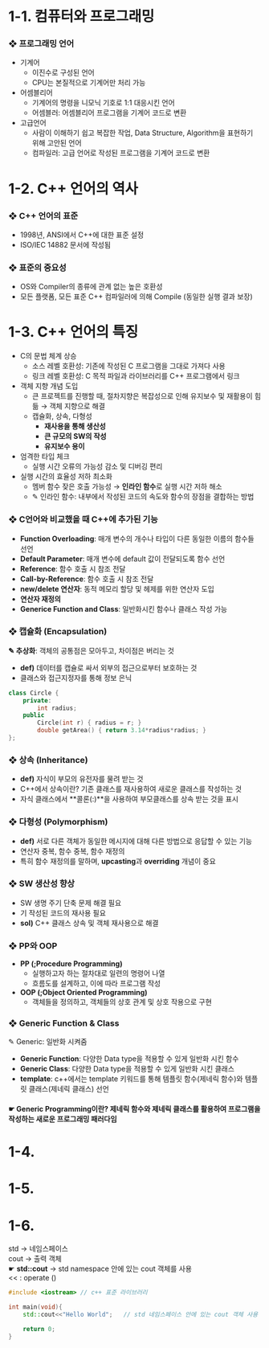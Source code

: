 # 1-1. 컴퓨터와 프로그래밍

### ❖ 프로그래밍 언어
- 기계어
    - 이진수로 구성된 언어
    - CPU는 본질적으로 기계어만 처리 가능
- 어셈블리어
    - 기계어의 명령을 니모닉 기호로 1:1 대응시킨 언어
    - 어셈블러: 어셈블리어 프로그램을 기계어 코드로 변환
- 고급언어
    - 사람이 이해하기 쉽고 복잡한 작업, Data Structure, Algorithm을 표현하기 위해 고안된 언어
    - 컴파일러: 고급 언어로 작성된 프로그램을 기계어 코드로 변환

# 1-2. C++ 언어의 역사
### ❖ C++ 언어의 표준
- 1998년, ANSI에서 C++에 대한 표준 설정
- ISO/IEC 14882 문서에 작성됨

### ❖ 표준의 중요성
- OS와 Compiler의 종류에 관계 없는 높은 호환성
- 모든 플랫폼, 모든 표준 C++ 컴파일러에 의해 Compile (동일한 실행 결과 보장)


# 1-3. C++ 언어의 특징
- C의 문법 체계 상승
    - 소스 레벨 호환성: 기존에 작성된 C 프로그램을 그대로 가져다 사용
    - 링크 레벨 호환성: C 목적 파일과 라이브러리를 C++ 프로그램에서 링크
- 객체 지향 개념 도입
    - 큰 프로젝트를 진행할 때, 절차지향은 복잡성으로 인해 유지보수 및 재활용이 힘듦 → 객체 지향으로 해결
    - 캡슐화, 상속, 다형성
        - **재사용을 통해 생산성**
        - **큰 규모의 SW의 작성**
        - **유지보수 용이**
- 엄격한 타입 체크
    - 실행 시간 오류의 가능성 감소 및 디버깅 편리
- 실행 시간의 효율성 저하 최소화
    - 멤버 함수 잦은 호출 가능성 → **인라인 함수**로 실행 시간 저하 해소
    - ✎ 인라인 함수: 내부에서 작성된 코드의 속도와 함수의 장점을 결합하는 방법  

### ❖ C언어와 비교했을 때 C++에 추가된 기능
- **Function Overloading**: 매개 변수의 개수나 타입이 다른 동일한 이름의 함수들 선언  
- **Default Parameter**: 매개 변수에 default 값이 전달되도록 함수 선언
- **Reference**: 함수 호출 시 참조 전달
- **Call-by-Reference**: 함수 호출 시 참조 전달
- **new/delete 연산자**: 동적 메모리 할당 및 헤제를 위한 연산자 도입
- **연산자 재정의**
- **Generice Function and Class**: 일반화시킨 함수나 클래스 작성 가능  

### ❖ 캡슐화 (Encapsulation)
**✎ 추상화**: 객체의 공통점은 모아두고, 차이점은 버리는 것  
- **def)** 데이터를 캡슐로 싸서 외부의 접근으로부터 보호하는 것  
- 클래스와 접근지정자를 통해 정보 은닉  
```c++
class Circle {
    private:
        int radius;
    public
        Circle(int r) { radius = r; }
        double getArea() { return 3.14*radius*radius; }
};
```

### ❖ 상속 (Inheritance)
- **def)** 자식이 부모의 유전자를 물려 받는 것
- C++에서 상속이란? 기존 클래스를 재사용하여 새로운 클래스를 작성하는 것
- 자식 클래스에서 **콜론(:)**을 사용하여 부모클래스를 상속 받는 것을 표시  

### ❖ 다형성 (Polymorphism)
- **def)** 서로 다른 객체가 동일한 메시지에 대해 다른 방법으로 응답할 수 있는 기능
- 연산자 중복, 함수 중복, 함수 재정의
- 특히 함수 재정의를 말하며, **upcasting**과 **overriding** 개념이 중요  

### ❖ SW 생산성 향상
- SW 생명 주기 단축 문제 해결 필요
- 기 작성된 코드의 재사용 필요
- **sol)** C++ 클래스 상속 및 객체 재사용으로 해결

### ❖ PP와 OOP
- **PP (;Procedure Programming)**
    - 실행하고자 하는 절차대로 일련의 명령어 나열
    - 흐름도를 설계하고, 이에 따라 프로그램 작성
- **OOP (;Object Oriented Programming)**
    - 객체들을 정의하고, 객체들의 상호 관계 및 상호 작용으로 구현  

### ❖ Generic Function & Class
✎ Generic: 일반화 시켜줌  
- **Generic Function**: 다양한 Data type을 적용할 수 있게 일반화 시킨 함수
- **Generic Class**: 다양한 Data type을 적용할 수 있게 일반화 시킨 클래스
- **template**: c++에서는 template 키워드를 통해 템플릿 함수(제네릭 함수)와 템플릿 클래스(제네릭 클래스) 선언  
#### ☛ Generic Programming이란? 제네릭 함수와 제네릭 클래스를 활용하여 프로그램을 작성하는 새로운 프로그래밍 패러다임


# 1-4. 

# 1-5.

# 1-6. 
std → 네임스페이스  
cout → 출력 객체  
☛ **std::cout** → std namespace 안에 있는 cout 객체를 사용  
<< : operate ()

```c++
#include <iostream> // c++ 표준 라이브러리

int main(void){
    std::cout<<"Hello World";   // std 네임스페이스 안에 있는 cout 객체 사용

    return 0;
}
```